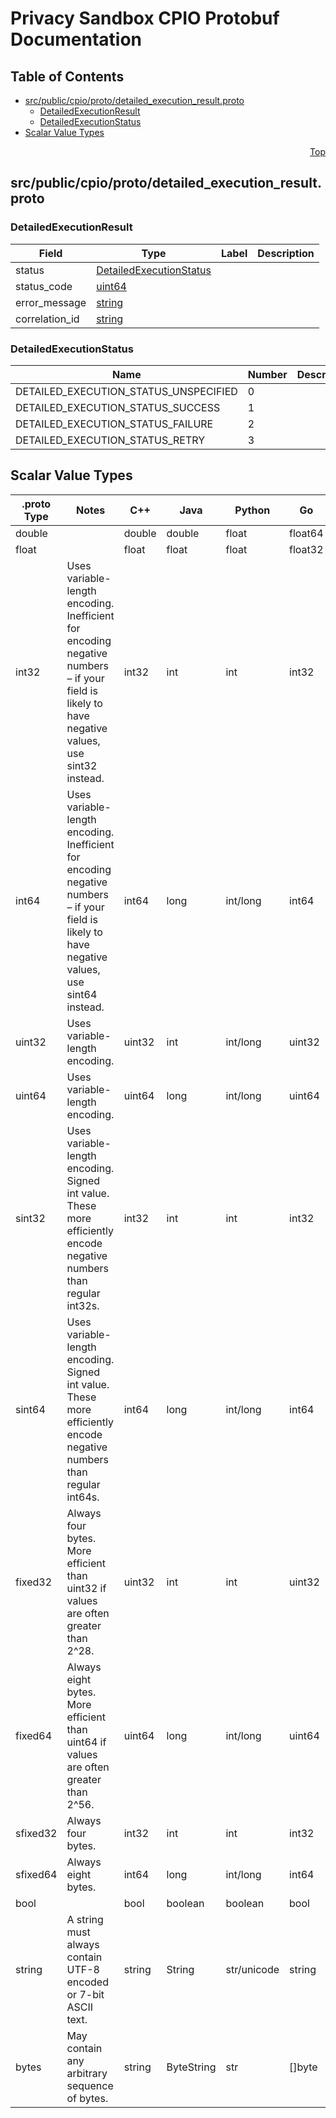 # Privacy Sandbox CPIO Protobuf Documentation
<a name="top"></a>

## Table of Contents

- [src/public/cpio/proto/detailed_execution_result.proto](#src_public_cpio_proto_detailed_execution_result-proto)
  - [DetailedExecutionResult](#google-cmrt-sdk-DetailedExecutionResult)
  - [DetailedExecutionStatus](#google-cmrt-sdk-DetailedExecutionStatus)
- [Scalar Value Types](#scalar-value-types)

<a name="src_public_cpio_proto_detailed_execution_result-proto"></a>
<p align="right"><a href="#top">Top</a></p>

## src/public/cpio/proto/detailed_execution_result.proto

<a name="google-cmrt-sdk-DetailedExecutionResult"></a>

### DetailedExecutionResult

| Field | Type | Label | Description |
| ----- | ---- | ----- | ----------- |
| status | [DetailedExecutionStatus](#google-cmrt-sdk-DetailedExecutionStatus) |  |  |
| status_code | [uint64](#uint64) |  |  |
| error_message | [string](#string) |  |  |
| correlation_id | [string](#string) |  |  |
<a name="google-cmrt-sdk-DetailedExecutionStatus"></a>

### DetailedExecutionStatus


| Name | Number | Description |
| ---- | ------ | ----------- |
| DETAILED_EXECUTION_STATUS_UNSPECIFIED | 0 |  |
| DETAILED_EXECUTION_STATUS_SUCCESS | 1 |  |
| DETAILED_EXECUTION_STATUS_FAILURE | 2 |  |
| DETAILED_EXECUTION_STATUS_RETRY | 3 |  |

## Scalar Value Types

| .proto Type | Notes | C++ | Java | Python | Go |
| ----------- | ----- | --- | ---- | ------ | -- |
| <a name="double" /> double |  | double | double | float | float64 |
| <a name="float" /> float |  | float | float | float | float32 |
| <a name="int32" /> int32 | Uses variable-length encoding. Inefficient for encoding negative numbers – if your field is likely to have negative values, use sint32 instead. | int32 | int | int | int32 |
| <a name="int64" /> int64 | Uses variable-length encoding. Inefficient for encoding negative numbers – if your field is likely to have negative values, use sint64 instead. | int64 | long | int/long | int64 |
| <a name="uint32" /> uint32 | Uses variable-length encoding. | uint32 | int | int/long | uint32 |
| <a name="uint64" /> uint64 | Uses variable-length encoding. | uint64 | long | int/long | uint64 |
| <a name="sint32" /> sint32 | Uses variable-length encoding. Signed int value. These more efficiently encode negative numbers than regular int32s. | int32 | int | int | int32 |
| <a name="sint64" /> sint64 | Uses variable-length encoding. Signed int value. These more efficiently encode negative numbers than regular int64s. | int64 | long | int/long | int64 |
| <a name="fixed32" /> fixed32 | Always four bytes. More efficient than uint32 if values are often greater than 2^28. | uint32 | int | int | uint32 |
| <a name="fixed64" /> fixed64 | Always eight bytes. More efficient than uint64 if values are often greater than 2^56. | uint64 | long | int/long | uint64 |
| <a name="sfixed32" /> sfixed32 | Always four bytes. | int32 | int | int | int32 |
| <a name="sfixed64" /> sfixed64 | Always eight bytes. | int64 | long | int/long | int64 |
| <a name="bool" /> bool |  | bool | boolean | boolean | bool |
| <a name="string" /> string | A string must always contain UTF-8 encoded or 7-bit ASCII text. | string | String | str/unicode | string |
| <a name="bytes" /> bytes | May contain any arbitrary sequence of bytes. | string | ByteString | str | []byte |
